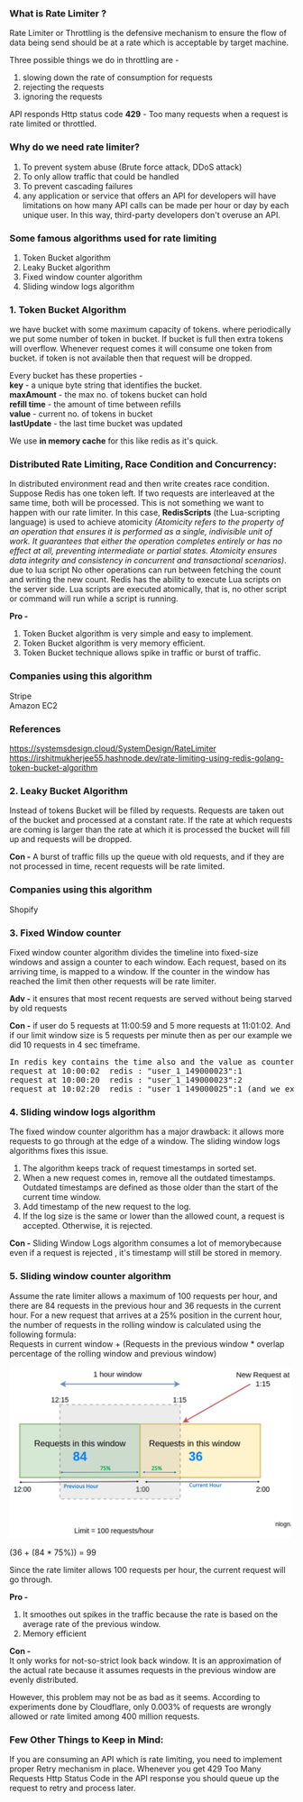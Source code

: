 ### What is Rate Limiter ?

Rate Limiter or Throttling is the defensive mechanism to ensure the flow of data being send should be at a rate which is acceptable by target machine.<br/>

Three possible things we do in throttling are - <br/>

1. slowing down the rate of consumption for requests
2. rejecting the requests
3. ignoring the requests

API responds Http status code **429** - Too many requests when a request is rate limited or throttled.

### Why do we need rate limiter?

1. To prevent system abuse (Brute force attack, DDoS attack)
2. To only allow traffic that could be handled
3. To prevent cascading failures
4. any application or service that offers an API for developers will have limitations on how many API calls can be made per hour or day by each unique user. In this way, third-party developers don't overuse an API.

### Some famous algorithms used for rate limiting

1. Token Bucket algorithm
2. Leaky Bucket algorithm
3. Fixed window counter algorithm
4. Sliding window logs algorithm

### 1. Token Bucket Algorithm

we have bucket with some maximum capacity of tokens. where periodically we put some number of token in bucket. If bucket is full then extra tokens will overflow. Whenever request comes it will consume one token from bucket. if token is not available then that request will be dropped.

Every bucket has these properties -<br/>
**key** - a unique byte string that identifies the bucket. <br/>
**maxAmount** - the max no. of tokens bucket can hold <br/>
**refill time** - the amount of time between refills <br/>
**value** - current no. of tokens in bucket <br/>
**lastUpdate** - the last time bucket was updated

We use **in memory cache** for this like redis as it's quick.

### Distributed Rate Limiting, Race Condition and Concurrency:

In distributed environment read and then write creates race condition. Suppose Redis has one token left. If two requests are interleaved at the same time, both will be processed. This is not something we want to happen with our rate limiter. In this case, **RedisScripts** (the Lua-scripting language) is used to achieve atomicity _(Atomicity refers to the property of an operation that ensures it is performed as a single, indivisible unit of work. It guarantees that either the operation completes entirely or has no effect at all, preventing intermediate or partial states. Atomicity ensures data integrity and consistency in concurrent and transactional scenarios)_. due to lua script No other operations can run between fetching the count and writing the new count. Redis has the ability to execute Lua scripts on the server side. Lua scripts are executed atomically, that is, no other script or command will run while a script is running.

**Pro -**<br/>

1. Token Bucket algorithm is very simple and easy to implement.
2. Token Bucket algorithm is very memory efficient.
3. Token Bucket technique allows spike in traffic or burst of traffic.

### Companies using this algorithm

Stripe<br/>
Amazon EC2

### References

https://systemsdesign.cloud/SystemDesign/RateLimiter
https://irshitmukherjee55.hashnode.dev/rate-limiting-using-redis-golang-token-bucket-algorithm

### 2. Leaky Bucket Algorithm

Instead of tokens Bucket will be filled by requests. Requests are taken out of the bucket and processed at a constant rate. If the rate at which requests are coming is larger than the rate at which it is processed the bucket will fill up and requests will be dropped.

**Con -** A burst of traffic fills up the queue with old requests, and if they are not processed in time, recent requests will be rate limited.

### Companies using this algorithm

Shopify

### 3. Fixed Window counter

Fixed window counter algorithm divides the timeline into fixed-size windows and assign a counter to each window. Each request, based on its arriving time, is mapped to a window. If the counter in the window has reached the limit then other requests will be rate limiter.

**Adv -** it ensures that most recent requests are served without being starved by old requests

**Con -** if user do 5 requests at 11:00:59 and 5 more requests at 11:01:02. And if our limit window size is 5 requests per minute then as per our example we did 10 requests in 4 sec timeframe.

<pre>
In redis key contains the time also and the value as counter.
request at 10:00:02  redis : "user_1_149000023":1
request at 10:00:20  redis : "user_1_149000023":2
request at 10:02:20  redis : "user_1_149000025":1 (and we expire the 10:00 key)
</pre>

### 4. Sliding window logs algorithm

The fixed window counter algorithm has a major drawback: it allows more requests to go through at the edge of a window. The sliding window logs algorithms fixes this issue.

1. The algorithm keeps track of request timestamps in sorted set.
2. When a new request comes in, remove all the outdated timestamps. Outdated timestamps are defined as those older than the start of the current time window.
3. Add timestamp of the new request to the log.
4. If the log size is the same or lower than the allowed count, a request is accepted. Otherwise, it is rejected.

**Con -** Sliding Window Logs algorithm consumes a lot of memorybecause even if a request is rejected , it's timestamp will still be stored in memory.

### 5. Sliding window counter algorithm

Assume the rate limiter allows a maximum of 100 requests per hour, and there are 84 requests in the previous hour and 36 requests in the current hour. For a new request that arrives at a 25% position in the current hour, the number of requests in the rolling window is calculated using the following formula:<br/>
Requests in current window + (Requests in the previous window \* overlap percentage of the rolling window and previous window)

<img src="slidingwindowcounter.png" width="500" >

(36 + (84 \* 75%)) = 99

Since the rate limiter allows 100 requests per hour, the current request will go through.

**Pro -**

1. It smoothes out spikes in the traffic because the rate is based on the average rate of the previous window.
2. Memory efficient

**Con -**<br/> It only works for not-so-strict look back window. It is an approximation of the actual rate because it assumes requests in the previous window are evenly distributed.

However, this problem may not be as bad as it seems. According to experiments done by Cloudflare, only 0.003% of requests are wrongly allowed or rate limited among 400 million requests.

### Few Other Things to Keep in Mind:

If you are consuming an API which is rate limiting, you need to implement proper Retry mechanism in place. Whenever you get 429 Too Many Requests Http Status Code in the API response you should queue up the request to retry and process later.
